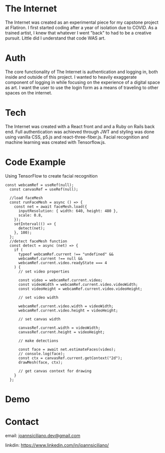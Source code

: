 # The Internet

The Internet was created as an experimental piece for my capstone project at Flatiron. I first started coding after a year of isolation due to COVID. As a trained artist, I knew that whatever I went "back" to had to be a creative pursuit. Little did I understand that code WAS art.

# Auth

The core functionality of The Internet is authentication and logging in, both inside and outside of this project. I wanted to heavily exaggerate component of logging in while focusing on the experience of a digital space as art. I want the user to use the login form as a means of traveling to other spaces on the internet.

# Tech

The Internet was created with a React front and and a Ruby on Rails back end. Full authentication was achieved through JWT and styling was done using vanilla CSS, p5.js and react-three-fiber.js. Facial recognition and machine learning was created with Tensorflow.js.

# Code Example

Using TensorFlow to create facial recognition 

```
const webcamRef = useRef(null);
  const canvasRef = useRef(null);

  //load faceMesh
  const runFaceMesh = async () => {
    const net = await faceMesh.load({
      inputResolution: { width: 640, height: 480 },
      scale: 0.8,
    });
    setInterval(() => {
      detect(net);
    }, 100);
  };
  //detect faceMesh function
  const detect = async (net) => {
    if (
      typeof webcamRef.current !== "undefined" &&
      webcamRef.current !== null &&
      webcamRef.current.video.readyState === 4
    ) {
      // set video properties

      const video = webcamRef.current.video;
      const videoWidth = webcamRef.current.video.videoWidth;
      const videoHeight = webcamRef.current.video.videoHeight;

      // set video width

      webcamRef.current.video.width = videoWidth;
      webcamRef.current.video.height = videoHeight;

      // set canvas width

      canvasRef.current.width = videoWidth;
      canvasRef.current.height = videoHeight;

      // make detections

      const face = await net.estimateFaces(video);
      // console.log(face);
      const ctx = canvasRef.current.getContext("2d");
      drawMesh(face, ctx);

      // get canvas context for drawing
    }
  };
```

# Demo

# Contact

email: joannsiciliano.dev@gmail.com


linkdin: https://www.linkedin.com/in/joannsiciliano/
